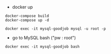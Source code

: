 
- docker up
```
docker-compose build
docker-compose up -d

docker exec -it mysql-goodjob mysql -u root -p
```

- go to MySQL bash ("pw : root")

```
docker exec -it mysql-goodjob bash
```

